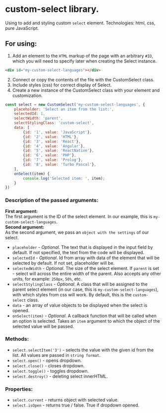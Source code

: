 # custom-select library.

Using to add and styling custom `select` element.
Technologies: html, css, pure JavaScript.

## For using:

1. Add an element to the `HTML` markup of the page with an arbitrary `#ID`, which you will need to specify later when creating the Select instance.  
```html
<div id="my-custom-select-languages"></div>
```

2. Connect or copy the contents of the file with the CustomSelect class.
3. Include styles (css) for correct display of Select.
4. Create a new instance of the CustomSelect class with your element and customization.  
```javascript
const select = new CustomSelect('my-custom-select-languages', {
	placeholder: 'Select an item from the list:',
	selectedId: 1,
	selectWidth: 'parent',
	selectStylingClass: 'custom-select',
	data: [
		{id: '1', value: 'JavaScript'},
		{id: '2', value: 'HTML'},
		{id: '3', value: 'React'},
		{id: '4', value: 'Angular'},
		{id: '5', value: 'ReactNative'},
		{id: '6', value: 'PHP'},
		{id: '7', value: 'Prolog'},
		{id: '8', value: 'Turbo Pascal'},
	],
	onSelect(item) {
		console.log('Selected item: ', item);
	}
})
```

### Description of the passed arguments:
**First argument:**\
The first argument is the ID of the select element. In our example, this is `my-custom-select-languages`.\
**Second argument:**\
As the second argument, we pass an `object with the settings` of our select.

- `placeholder` - *Optional*. The text that is displayed in the input field by default. If not specified, the text from the code will be displayed.
- `selectedId` - *Optional*. Id from array with data of the element that will be selected by default. If not set, placeholder will be.
- `selectedWidth` - *Optional*. The size of the select element. If `parent` is set - select will across the entire width of the parent. Also accepts any other units, for example: `250px`, `50%`, etc.
- `selectStylingClass` - *Optional*. A class that will be assigned to the parent select element (in our case, this is `my-custom-select-languages`), with which styles from css will work. By default, this is the `custom-select` class.
- `data` - an array of value objects to be displayed when the select is opened.
- `onSelect(item)` - *Optional*. A callback function that will be called when an option is selected. Takes an `item` argument to which the object of the selected value will be passed. 

### Methods:

- `select.selectItem('3')` - selects the value with the given id from the list. All values are passed in `string format`.
- `select.open()` - opens dropdown.
- `select.close()` - closes dropdown.
- `select.toggle()` - toggles dropdown.
- `select.destroy()` - deleting select innerHTML.

### Properties:
- `select.current` - returns object with selected value.
- `select.isOpen` - returns true / false. True if dropdown opened.



